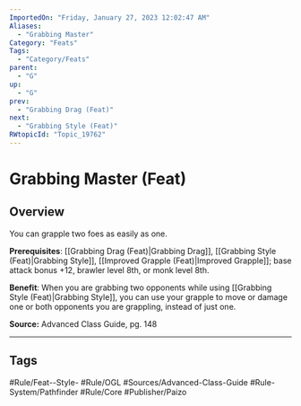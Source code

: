```yaml
---
ImportedOn: "Friday, January 27, 2023 12:02:47 AM"
Aliases:
  - "Grabbing Master"
Category: "Feats"
Tags:
  - "Category/Feats"
parent:
  - "G"
up:
  - "G"
prev:
  - "Grabbing Drag (Feat)"
next:
  - "Grabbing Style (Feat)"
RWtopicId: "Topic_19762"
---
```

# Grabbing Master (Feat)
## Overview
You can grapple two foes as easily as one.

**Prerequisites**: [[Grabbing Drag (Feat)|Grabbing Drag]], [[Grabbing Style (Feat)|Grabbing Style]], [[Improved Grapple (Feat)|Improved Grapple]]; base attack bonus +12, brawler level 8th, or monk level 8th.

**Benefit**: When you are grabbing two opponents while using [[Grabbing Style (Feat)|Grabbing Style]], you can use your grapple to move or damage one or both opponents you are grappling, instead of just one.

**Source:** Advanced Class Guide, pg. 148


---
## Tags
#Rule/Feat--Style- #Rule/OGL #Sources/Advanced-Class-Guide #Rule-System/Pathfinder #Rule/Core #Publisher/Paizo

